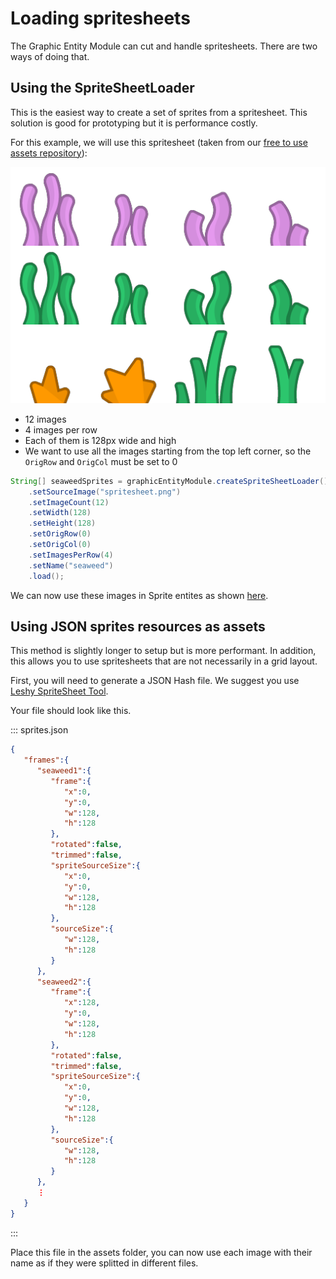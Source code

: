 # Loading spritesheets

The Graphic Entity Module can cut and handle spritesheets. There are two ways of doing that.

## Using the SpriteSheetLoader

This is the easiest way to create a set of sprites from a spritesheet. This solution is good for prototyping but it is performance costly.

For this example, we will use this spritesheet (taken from our [free to use assets repository](https://github.com/CodinGame/codingame-sdk-assets)):

![Spritesheet](resources/spritesheet.png)

- 12 images
- 4 images per row
- Each of them is 128px wide and high
- We want to use all the images starting from the top left corner, so the `OrigRow` and `OrigCol` must be set to 0

```java
String[] seaweedSprites = graphicEntityModule.createSpriteSheetLoader()
    .setSourceImage("spritesheet.png")
    .setImageCount(12)
    .setWidth(128)
    .setHeight(128)
    .setOrigRow(0)
    .setOrigCol(0)
    .setImagesPerRow(4)
    .setName("seaweed")
    .load();
```

We can now use these images in Sprite entites as shown [here](graphics-2-entities.md#creating-a-group-of-sprites).

## Using JSON sprites resources as assets

This method is slightly longer to setup but is more performant. In addition, this allows you to use spritesheets that are not necessarily in a grid layout.

First, you will need to generate a JSON Hash file. We suggest you use [Leshy SpriteSheet Tool](https://www.leshylabs.com/apps/sstool/).

Your file should look like this.

::: sprites.json
```json
{  
   "frames":{  
      "seaweed1":{  
         "frame":{  
            "x":0,
            "y":0,
            "w":128,
            "h":128
         },
         "rotated":false,
         "trimmed":false,
         "spriteSourceSize":{  
            "x":0,
            "y":0,
            "w":128,
            "h":128
         },
         "sourceSize":{  
            "w":128,
            "h":128
         }
      },
      "seaweed2":{  
         "frame":{  
            "x":128,
            "y":0,
            "w":128,
            "h":128
         },
         "rotated":false,
         "trimmed":false,
         "spriteSourceSize":{  
            "x":0,
            "y":0,
            "w":128,
            "h":128
         },
         "sourceSize":{  
            "w":128,
            "h":128
         }
      },
      ⋮
   }
}
```
:::

Place this file in the assets folder, you can now use each image with their name as if they were splitted in different files.